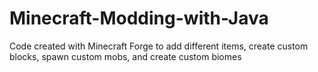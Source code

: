 # Minecraft-Modding-with-Java

Code created with Minecraft Forge to add different items, create custom blocks, spawn custom mobs, and create custom biomes

